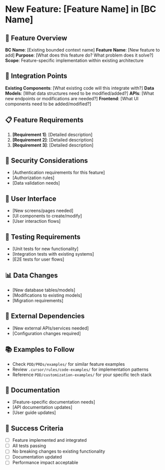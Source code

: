 # New Feature: [Feature Name] in [BC Name]

## 🎯 Feature Overview
**BC Name**: [Existing bounded context name]
**Feature Name**: [New feature to add]
**Purpose**: [What does this feature do? What problem does it solve?]
**Scope**: Feature-specific implementation within existing architecture

## 🔗 Integration Points
**Existing Components**: [What existing code will this integrate with?]
**Data Models**: [What data structures need to be modified/added?]
**APIs**: [What new endpoints or modifications are needed?]
**Frontend**: [What UI components need to be added/modified?]

## 📋 Feature Requirements
1. **[Requirement 1]**: [Detailed description]
2. **[Requirement 2]**: [Detailed description]
3. **[Requirement 3]**: [Detailed description]

## 🔐 Security Considerations
- [Authentication requirements for this feature]
- [Authorization rules]
- [Data validation needs]

## 📱 User Interface
- [New screens/pages needed]
- [UI components to create/modify]
- [User interaction flows]

## 🧪 Testing Requirements
- [Unit tests for new functionality]
- [Integration tests with existing systems]
- [E2E tests for user flows]

## 📊 Data Changes
- [New database tables/models]
- [Modifications to existing models]
- [Migration requirements]

## 🔗 External Dependencies
- [New external APIs/services needed]
- [Configuration changes required]

## 📚 Examples to Follow
- Check `PDD/PRDs/examples/` for similar feature examples
- Review `.cursor/rules/code-examples/` for implementation patterns
- Reference `PDD/customization-examples/` for your specific tech stack

## 📖 Documentation
- [Feature-specific documentation needs]
- [API documentation updates]
- [User guide updates]

## 🎯 Success Criteria
- [ ] Feature implemented and integrated
- [ ] All tests passing
- [ ] No breaking changes to existing functionality
- [ ] Documentation updated
- [ ] Performance impact acceptable 